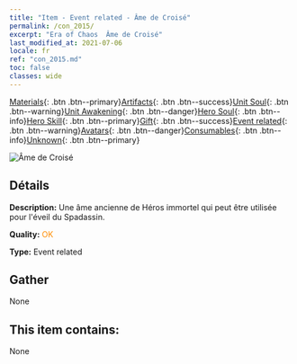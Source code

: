 ```yaml
---
title: "Item - Event related - Âme de Croisé"
permalink: /con_2015/
excerpt: "Era of Chaos  Âme de Croisé"
last_modified_at: 2021-07-06
locale: fr
ref: "con_2015.md"
toc: false
classes: wide
---
```

 [Materials](/ItemsFR/){: .btn .btn--primary}[Artifacts](/ItemsFR/Artifacts/){: .btn .btn--success}[Unit Soul](/ItemsFR/UnitSoul/){: .btn .btn--warning}[Unit Awakening](/ItemsFR/UnitAwakening/){: .btn .btn--danger}[Hero Soul](/ItemsFR/HeroSoul/){: .btn .btn--info}[Hero Skill](/ItemsFR/HeroSkill/){: .btn .btn--primary}[Gift](/ItemsFR/Gift/){: .btn .btn--success}[Event related](/ItemsFR/Events/){: .btn .btn--warning}[Avatars](/ItemsFR/Avatars/){: .btn .btn--danger}[Consumables](/ItemsFR/Consumables/){: .btn .btn--info}[Unknown](/ItemsFR/Unknown/){: .btn .btn--primary}

 ![Âme de Croisé](/images/t/juexing_104.png)

## Détails
 **Description:** Une âme ancienne de Héros immortel qui peut être utilisée pour l'éveil du Spadassin.

 **Quality:** <span style="color: #FF8C00">OK</span>

 **Type:** Event related

## Gather

  None

## This item contains:

  None


